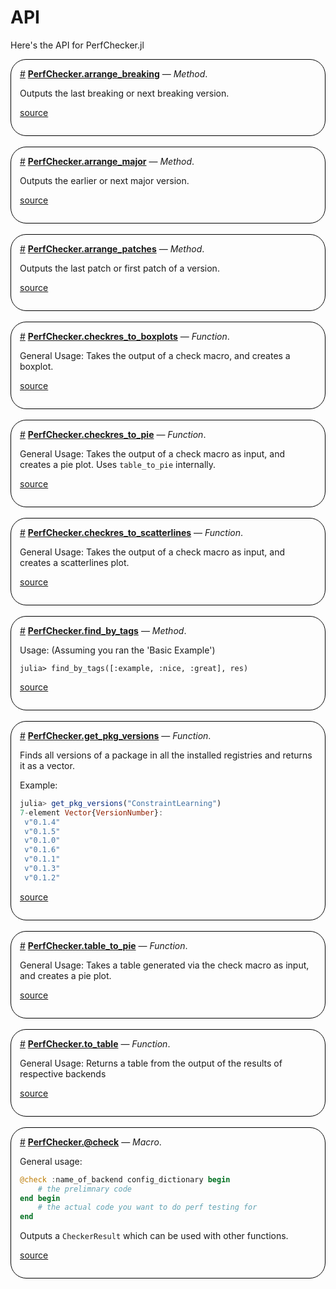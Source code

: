 
# API

Here&#39;s the API for PerfChecker.jl
<div style='border-width:1px; border-style:solid; border-color:black; padding: 1em; border-radius: 25px;'>
<a id='PerfChecker.arrange_breaking-Tuple{VersionNumber, Vector{VersionNumber}, Bool}' href='#PerfChecker.arrange_breaking-Tuple{VersionNumber, Vector{VersionNumber}, Bool}'>#</a>&nbsp;<b><u>PerfChecker.arrange_breaking</u></b> &mdash; <i>Method</i>.




Outputs the last breaking or next breaking version.


[source](https://github.com/JuliaConstraints/PerfChecker.jl/blob/v0.2.1/src/versions.jl#L56-L58)

</div>
<br>
<div style='border-width:1px; border-style:solid; border-color:black; padding: 1em; border-radius: 25px;'>
<a id='PerfChecker.arrange_major-Tuple{VersionNumber, Vector{VersionNumber}, Bool}' href='#PerfChecker.arrange_major-Tuple{VersionNumber, Vector{VersionNumber}, Bool}'>#</a>&nbsp;<b><u>PerfChecker.arrange_major</u></b> &mdash; <i>Method</i>.




Outputs the earlier or next major version.


[source](https://github.com/JuliaConstraints/PerfChecker.jl/blob/v0.2.1/src/versions.jl#L67-L69)

</div>
<br>
<div style='border-width:1px; border-style:solid; border-color:black; padding: 1em; border-radius: 25px;'>
<a id='PerfChecker.arrange_patches-Tuple{VersionNumber, Vector{VersionNumber}, Bool}' href='#PerfChecker.arrange_patches-Tuple{VersionNumber, Vector{VersionNumber}, Bool}'>#</a>&nbsp;<b><u>PerfChecker.arrange_patches</u></b> &mdash; <i>Method</i>.




Outputs the last patch or first patch of a version.


[source](https://github.com/JuliaConstraints/PerfChecker.jl/blob/v0.2.1/src/versions.jl#L35-L37)

</div>
<br>
<div style='border-width:1px; border-style:solid; border-color:black; padding: 1em; border-radius: 25px;'>
<a id='PerfChecker.checkres_to_boxplots' href='#PerfChecker.checkres_to_boxplots'>#</a>&nbsp;<b><u>PerfChecker.checkres_to_boxplots</u></b> &mdash; <i>Function</i>.




General Usage: Takes the output of a check macro, and creates a boxplot. 


[source](https://github.com/JuliaConstraints/PerfChecker.jl/blob/v0.2.1/src/check.jl#L192-L195)

</div>
<br>
<div style='border-width:1px; border-style:solid; border-color:black; padding: 1em; border-radius: 25px;'>
<a id='PerfChecker.checkres_to_pie' href='#PerfChecker.checkres_to_pie'>#</a>&nbsp;<b><u>PerfChecker.checkres_to_pie</u></b> &mdash; <i>Function</i>.




General Usage: Takes the output of a check macro as input, and creates a pie plot. Uses `table_to_pie` internally. 


[source](https://github.com/JuliaConstraints/PerfChecker.jl/blob/v0.2.1/src/check.jl#L184-L187)

</div>
<br>
<div style='border-width:1px; border-style:solid; border-color:black; padding: 1em; border-radius: 25px;'>
<a id='PerfChecker.checkres_to_scatterlines' href='#PerfChecker.checkres_to_scatterlines'>#</a>&nbsp;<b><u>PerfChecker.checkres_to_scatterlines</u></b> &mdash; <i>Function</i>.




General Usage: Takes the output of a check macro as input, and creates a scatterlines plot. 


[source](https://github.com/JuliaConstraints/PerfChecker.jl/blob/v0.2.1/src/check.jl#L178-L181)

</div>
<br>
<div style='border-width:1px; border-style:solid; border-color:black; padding: 1em; border-radius: 25px;'>
<a id='PerfChecker.find_by_tags-Tuple{Vector{Symbol}, PerfChecker.CheckerResult}' href='#PerfChecker.find_by_tags-Tuple{Vector{Symbol}, PerfChecker.CheckerResult}'>#</a>&nbsp;<b><u>PerfChecker.find_by_tags</u></b> &mdash; <i>Method</i>.




Usage: (Assuming you ran the &#39;Basic Example&#39;)

```
julia> find_by_tags([:example, :nice, :great], res)
```



[source](https://github.com/JuliaConstraints/PerfChecker.jl/blob/v0.2.1/src/checker_results.jl#L28-L34)

</div>
<br>
<div style='border-width:1px; border-style:solid; border-color:black; padding: 1em; border-radius: 25px;'>
<a id='PerfChecker.get_pkg_versions' href='#PerfChecker.get_pkg_versions'>#</a>&nbsp;<b><u>PerfChecker.get_pkg_versions</u></b> &mdash; <i>Function</i>.




Finds all versions of a package in all the installed registries and returns it as a vector.

Example:

```julia
julia> get_pkg_versions("ConstraintLearning")
7-element Vector{VersionNumber}:
 v"0.1.4"
 v"0.1.5"
 v"0.1.0"
 v"0.1.6"
 v"0.1.1"
 v"0.1.3"
 v"0.1.2"
```



[source](https://github.com/JuliaConstraints/PerfChecker.jl/blob/v0.2.1/src/versions.jl#L1-L17)

</div>
<br>
<div style='border-width:1px; border-style:solid; border-color:black; padding: 1em; border-radius: 25px;'>
<a id='PerfChecker.table_to_pie' href='#PerfChecker.table_to_pie'>#</a>&nbsp;<b><u>PerfChecker.table_to_pie</u></b> &mdash; <i>Function</i>.




General Usage: Takes a table generated via the check macro as input, and creates a pie plot. 


[source](https://github.com/JuliaConstraints/PerfChecker.jl/blob/v0.2.1/src/check.jl#L172-L175)

</div>
<br>
<div style='border-width:1px; border-style:solid; border-color:black; padding: 1em; border-radius: 25px;'>
<a id='PerfChecker.to_table' href='#PerfChecker.to_table'>#</a>&nbsp;<b><u>PerfChecker.to_table</u></b> &mdash; <i>Function</i>.




General Usage: Returns a table from the output of the results of respective backends 


[source](https://github.com/JuliaConstraints/PerfChecker.jl/blob/v0.2.1/src/check.jl#L198-L201)

</div>
<br>
<div style='border-width:1px; border-style:solid; border-color:black; padding: 1em; border-radius: 25px;'>
<a id='PerfChecker.@check-NTuple{4, Any}' href='#PerfChecker.@check-NTuple{4, Any}'>#</a>&nbsp;<b><u>PerfChecker.@check</u></b> &mdash; <i>Macro</i>.




General usage:

```julia
@check :name_of_backend config_dictionary begin
    # the prelimnary code
end begin
    # the actual code you want to do perf testing for
end
```


Outputs a `CheckerResult` which can be used with other functions.  


[source](https://github.com/JuliaConstraints/PerfChecker.jl/blob/v0.2.1/src/check.jl#L148-L158)

</div>
<br>
